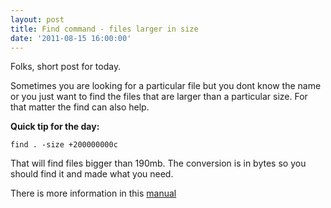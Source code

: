 ```yaml
---
layout: post
title: Find command - files larger in size
date: '2011-08-15 16:00:00'
---
```


Folks, short post for today.

Sometimes you are looking for a particular file but you dont know the name or you just want to find the files that are larger than a particular size.
For that matter the find can also help.

**Quick tip for the day:**

	find . -size +200000000c
That will find files bigger than 190mb.
The conversion is in bytes so you should find it and made what you need.

There is more information in this [manual]

[manual]: http://www.grymoire.com/Unix/Find.html